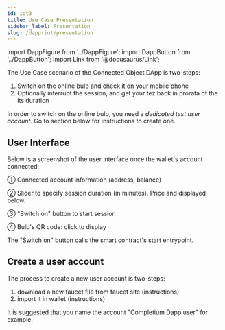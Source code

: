 ```yaml
---
id: iot3
title: Use Case Presentation
sidebar_label: Presentation
slug: /dapp-iot/presentation
---
```


import DappFigure from '../DappFigure';
import DappButton from '../DappButton';
import Link from '@docusaurus/Link';

The Use Case scenario of the <Link to="/docs/dapp-iot">Connected Object</Link> DApp is two-steps:

1. <Link to="/docs/dapp-iot/switchon">Switch on</Link> the online bulb and check it on your mobile phone
2. Optionally <Link to="/docs/dapp-iot/interrupt">interrupt</Link> the session, and get your tez back in prorata of the its duration

In order to switch on the online bulb, you need a *dedicated test user account*. Go to <Link to="/docs/dapp-iot/presentation#create-a-user-account">section below</Link> for instructions to create one.
## User Interface

Below is a screenshot of the user interface once the wallet's account connected:

<DappFigure img='iot-help.png' width='80%'/>

① Connected account information (address, balance)

② Slider to specify session duration (in minutes). Price and displayed below.

③ "Switch on" button to start session

④ Bulb's QR code: click to display

The "Switch on" button calls the smart contract's <Link to="/docs/dapp-iot/interface#start">start</Link> entrypoint.

## Create a user account

The process to create a new user account is two-steps:
1. download a new faucet file from faucet site (<Link to="/docs/dapp-tools/accounts#create-test-account">instructions</Link>)
2. import it in wallet (<Link to="/docs/dapp-tools/thanos#import-faucet-file">instructions</Link>)

It is suggested that you name the account "Completium Dapp user" for example.